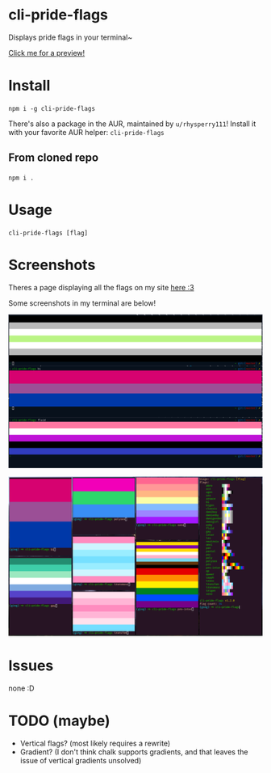 # cli-pride-flags

Displays pride flags in your terminal~

[Click me for a preview!](https://experibass.github.io/flags.html)

# Install

`npm i -g cli-pride-flags`

There's also a package in the AUR, maintained by `u/rhysperry111`! Install it with your favorite AUR helper: `cli-pride-flags`

## From cloned repo

`npm i .`

# Usage

`cli-pride-flags [flag]`

# Screenshots

Theres a page displaying all the flags on my site [here :3](https://experibass.github.io/flags.html)

Some screenshots in my terminal are below!

![agen, bi, fluid](./screenies/1.png)

![some](./screenies/2.png)

# Issues

none :D

# TODO (maybe)
- Vertical flags? (most likely requires a rewrite)
- Gradient? (I don't think chalk supports gradients, and that leaves the issue of vertical gradients unsolved)

